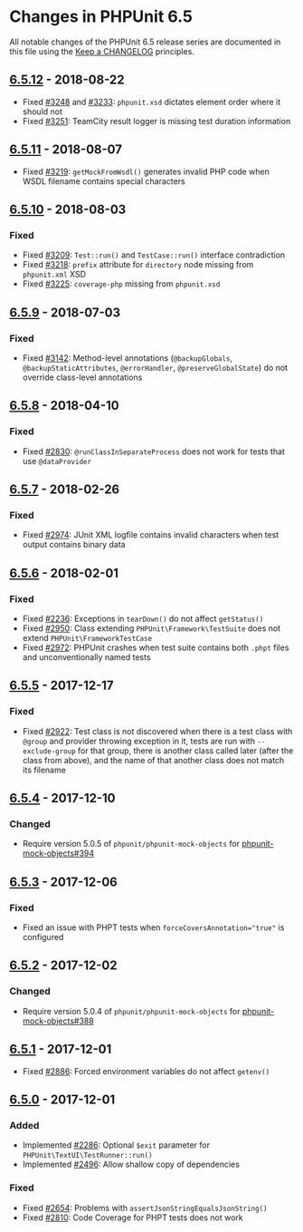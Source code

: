 # Changes in PHPUnit 6.5

All notable changes of the PHPUnit 6.5 release series are documented in this file using the [Keep a CHANGELOG](http://keepachangelog.com/) principles.

## [6.5.12] - 2018-08-22

* Fixed [#3248](https://github.com/sebastianbergmann/phpunit/issues/3248) and [#3233](https://github.com/sebastianbergmann/phpunit/issues/3233): `phpunit.xsd` dictates element order where it should not
* Fixed [#3251](https://github.com/sebastianbergmann/phpunit/issues/3251): TeamCity result logger is missing test duration information

## [6.5.11] - 2018-08-07

* Fixed [#3219](https://github.com/sebastianbergmann/phpunit/issues/3219): `getMockFromWsdl()` generates invalid PHP code when WSDL filename contains special characters

## [6.5.10] - 2018-08-03

### Fixed

* Fixed [#3209](https://github.com/sebastianbergmann/phpunit/issues/3209): `Test::run()` and `TestCase::run()` interface contradiction
* Fixed [#3218](https://github.com/sebastianbergmann/phpunit/issues/3218): `prefix` attribute for `directory` node missing from `phpunit.xml` XSD
* Fixed [#3225](https://github.com/sebastianbergmann/phpunit/issues/3225): `coverage-php` missing from `phpunit.xsd`

## [6.5.9] - 2018-07-03

### Fixed

* Fixed [#3142](https://github.com/sebastianbergmann/phpunit/issues/3142): Method-level annotations (`@backupGlobals`, `@backupStaticAttributes`, `@errorHandler`, `@preserveGlobalState`) do not override class-level annotations

## [6.5.8] - 2018-04-10

### Fixed

* Fixed [#2830](https://github.com/sebastianbergmann/phpunit/issues/2830): `@runClassInSeparateProcess` does not work for tests that use `@dataProvider`

## [6.5.7] - 2018-02-26

### Fixed

* Fixed [#2974](https://github.com/sebastianbergmann/phpunit/issues/2974): JUnit XML logfile contains invalid characters when test output contains binary data

## [6.5.6] - 2018-02-01

### Fixed

* Fixed [#2236](https://github.com/sebastianbergmann/phpunit/issues/2236): Exceptions in `tearDown()` do not affect `getStatus()`
* Fixed [#2950](https://github.com/sebastianbergmann/phpunit/issues/2950): Class extending `PHPUnit\Framework\TestSuite` does not extend `PHPUnit\FrameworkTestCase`
* Fixed [#2972](https://github.com/sebastianbergmann/phpunit/issues/2972): PHPUnit crashes when test suite contains both `.phpt` files and unconventionally named tests

## [6.5.5] - 2017-12-17

### Fixed

* Fixed [#2922](https://github.com/sebastianbergmann/phpunit/issues/2922): Test class is not discovered when there is a test class with `@group` and provider throwing exception in it, tests are run with `--exclude-group` for that group, there is another class called later (after the class from above), and the name of that another class does not match its filename

## [6.5.4] - 2017-12-10

### Changed

* Require version 5.0.5 of `phpunit/phpunit-mock-objects` for [phpunit-mock-objects#394](https://github.com/sebastianbergmann/phpunit-mock-objects/issues/394)

## [6.5.3] - 2017-12-06

### Fixed

* Fixed an issue with PHPT tests when `forceCoversAnnotation="true"` is configured

## [6.5.2] - 2017-12-02

### Changed

* Require version 5.0.4 of `phpunit/phpunit-mock-objects` for [phpunit-mock-objects#388](https://github.com/sebastianbergmann/phpunit-mock-objects/issues/388)

## [6.5.1] - 2017-12-01

* Fixed [#2886](https://github.com/sebastianbergmann/phpunit/pull/2886): Forced environment variables do not affect `getenv()`

## [6.5.0] - 2017-12-01

### Added

* Implemented [#2286](https://github.com/sebastianbergmann/phpunit/issues/2286): Optional `$exit` parameter for `PHPUnit\TextUI\TestRunner::run()`
* Implemented [#2496](https://github.com/sebastianbergmann/phpunit/issues/2496): Allow shallow copy of dependencies

### Fixed

* Fixed [#2654](https://github.com/sebastianbergmann/phpunit/issues/2654): Problems with `assertJsonStringEqualsJsonString()`
* Fixed [#2810](https://github.com/sebastianbergmann/phpunit/pull/2810): Code Coverage for PHPT tests does not work

[6.5.12]: https://github.com/sebastianbergmann/phpunit/compare/6.5.11...6.5.12
[6.5.11]: https://github.com/sebastianbergmann/phpunit/compare/6.5.10...6.5.11
[6.5.10]: https://github.com/sebastianbergmann/phpunit/compare/6.5.9...6.5.10
[6.5.9]: https://github.com/sebastianbergmann/phpunit/compare/6.5.8...6.5.9
[6.5.8]: https://github.com/sebastianbergmann/phpunit/compare/6.5.7...6.5.8
[6.5.7]: https://github.com/sebastianbergmann/phpunit/compare/6.5.6...6.5.7
[6.5.6]: https://github.com/sebastianbergmann/phpunit/compare/6.5.5...6.5.6
[6.5.5]: https://github.com/sebastianbergmann/phpunit/compare/6.5.4...6.5.5
[6.5.4]: https://github.com/sebastianbergmann/phpunit/compare/6.5.3...6.5.4
[6.5.3]: https://github.com/sebastianbergmann/phpunit/compare/6.5.2...6.5.3
[6.5.2]: https://github.com/sebastianbergmann/phpunit/compare/6.5.1...6.5.2
[6.5.1]: https://github.com/sebastianbergmann/phpunit/compare/6.5.0...6.5.1
[6.5.0]: https://github.com/sebastianbergmann/phpunit/compare/6.4...6.5.0

